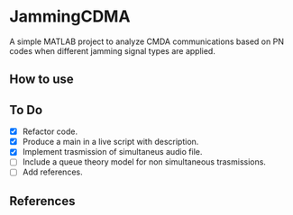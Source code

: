 # JammingCDMA
A simple MATLAB project to analyze CMDA communications based on PN codes when different jamming signal types are applied. 

## How to use

## To Do
- [X]  Refactor code.
- [X]  Produce a main in a live script with description.
- [X]  Implement trasmission of simultaneus audio file.
- [ ]  Include a queue theory model for non simultaneous trasmissions.
- [ ]  Add references.

## References
